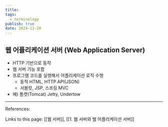 ```yaml
---
title:
tags:
  - terminology
publish: true
date: 2024-11-20
---
```


## 웹 어플리케이션 서버 (Web Application Server)

- HTTP 기반으로 동작
- 웹 서버 기능 포함
- 프로그램 코드를 실행해서 어플리케이션 로직 수행
  - 동적 HTML, HTTP API(JSON)
  - 서블릿, JSP, 스프링 MVC
- 예) 톰캣(Tomcat) Jetty, Undertow

---

References:

Links to this page: [[웹 서버]], [[1. 웹 서버와 웹 어플리케이션 서버]]
